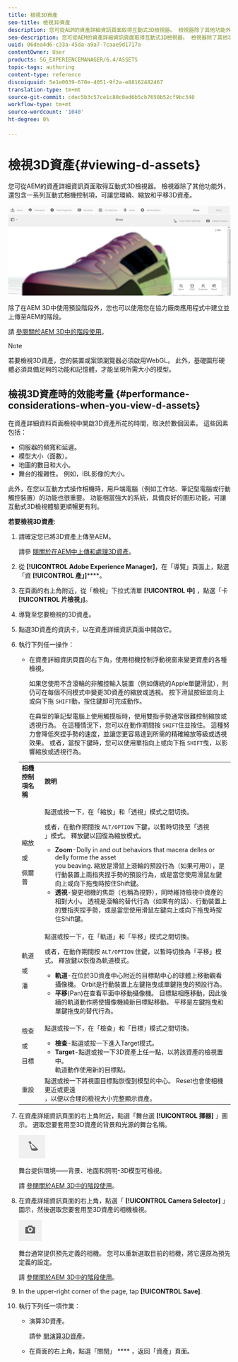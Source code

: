 ```yaml
---
title: 檢視3D資產
seo-title: 檢視3D資產
description: 您可從AEM的資產詳細資訊頁面取得互動式3D檢視器。 檢視器除了其他功能外，還包含一系列互動式相機控制項，可讓您環繞、縮放和平移3D資產。
seo-description: 您可從AEM的資產詳細資訊頁面取得互動式3D檢視器。 檢視器除了其他功能外，還包含一系列互動式相機控制項，可讓您環繞、縮放和平移3D資產。
uuid: 06dea4d6-c33a-45da-a9a7-7caae9d1717a
contentOwner: User
products: SG_EXPERIENCEMANAGER/6.4/ASSETS
topic-tags: authoring
content-type: reference
discoiquuid: 5e1e0039-670e-4051-9f2a-e88162482467
translation-type: tm+mt
source-git-commit: cdec5b3c57ce1c80c0ed6b5cb7650b52cf9bc340
workflow-type: tm+mt
source-wordcount: '1040'
ht-degree: 0%

---
```



# 檢視3D資產{#viewing-d-assets}

您可從AEM的資產詳細資訊頁面取得互動式3D檢視器。 檢視器除了其他功能外，還包含一系列互動式相機控制項，可讓您環繞、縮放和平移3D資產。

![chlimage_1-16](assets/chlimage_1-16.png)

除了在AEM 3D中使用預設階段外，您也可以使用您在協力廠商應用程式中建立並上傳至AEM的階段。

請 [參閱關於AEM 3D中的階段使用](/help/sites-classic-ui-authoring/classicui-stages-aem3d.md)。

>[!NOTE]
>
>若要檢視3D資產，您的裝置或案頭瀏覽器必須啟用WebGL。 此外，基礎圖形硬體必須具備足夠的功能和記憶體，才能呈現所需大小的模型。

## 檢視3D資產時的效能考量 {#performance-considerations-when-you-view-d-assets}

在資產詳細資料頁面檢視中開啟3D資產所花的時間，取決於數個因素。 這些因素包括：

* 伺服器的頻寬和延遲。
* 模型大小（面數）。
* 地圖的數目和大小。
* 舞台的複雜性。 例如，IBL影像的大小。

此外，在您以互動方式操作相機時，用戶端電腦（例如工作站、筆記型電腦或行動觸控裝置）的功能也很重要。 功能相當強大的系統，具備良好的圖形功能，可讓互動式3D檢視體驗更順暢更有利。

**若要檢視3D資產**:

1. 請確定您已將3D資產上傳至AEM。

   請參 [閱關於在AEM中上傳和處理3D資產](/help/sites-classic-ui-authoring/classicui-upload-proc-3d.md)。
1. 從 **[!UICONTROL Adobe Experience Manager]**，在「導覽」頁面上，點選「資 **[!UICONTROL 產」]******。
1. 在頁面的右上角附近，從「檢視」下拉式清單 **[!UICONTROL 中]** ，點選「卡 **[!UICONTROL 片檢視」]**。

1. 導覽至您要檢視的3D資產。
1. 點選3D資產的資訊卡，以在資產詳細資訊頁面中開啟它。

1. 執行下列任一操作：

   * 在資產詳細資訊頁面的右下角，使用相機控制浮動視窗來變更資產的各種檢視。

      如果您使用不含滾輪的非觸控輸入裝置（例如傳統的Apple單鍵滑鼠），則仍可在每個不同模式中變更3D資產的縮放或透視。 按下滑鼠按鈕並向上或向下拖 `SHIFT`動，按住鍵即可完成動作。

      在典型的筆記型電腦上使用觸摸板時，使用雙指手勢通常很難控制縮放或透視行為。 在這種情況下，您可以在動作期間按 `SHIFT`住並按住。 這種努力會降低夾捏手勢的速度，並讓您更容易達到所需的精確縮放等級或透視效果。 或者，當按下鍵時，您可以使用單指向上或向下拖 `SHIFT`曳，以影響縮放或透視行為。
   <table> 
    <tbody> 
      <tr> 
      <td><strong>相機控制項名稱</strong><br /> </td> 
      <td><strong>說明</strong></td> 
      </tr> 
      <tr> 
      <td><p>縮放</p> <p>或</p> <p>佩爾普</p> </td> 
      <td><p>點選或按一下，在「縮放」和「透視」模式之間切換。</p> <p>或者，在動作期間按 <code>ALT/OPTION</code> 下鍵，以暫時切換至「透視<br /> 」模式。 釋放鍵以回復為縮放模式。</p> 
        <ul> 
        <li><strong>Zoom</strong>-Dolly in and out behaviors that macera delles or delly forme the asset<br /> you beaving. 縮放是滑鼠上滾輪的預設行為（如果可用0），是行動裝置上兩指夾捏手勢的預設行為，或是當您使用滑鼠左鍵向上或向下拖曳時按住Shift鍵。</li> 
        <li><strong>透視</strong>-變更相機的焦距（也稱為視野），同時維持檢視中資產的相對大小。 透視是滾輪的替代行為（如果有的話）、行動裝置上的雙指夾捏手勢，或是當您使用滑鼠左鍵向上或向下拖曳時按住Shift鍵。</li> 
        </ul> </td> 
      </tr> 
      <tr> 
      <td><p>軌道</p> <p>或</p> <p>潘</p> </td> 
      <td><p>點選或按一下，在「軌道」和「平移」模式之間切換。</p> <p>或者，在動作期間按 <code>ALT/OPTION</code> 住鍵，以暫時切換為「平移」模式。 釋放鍵以恢復為軌道模式。</p> 
        <ul> 
        <li><strong>軌道</strong>-在位於3D資產中心附近的目標點中心的球體上移動觀看攝像機。 Orbit是行動裝置上左鍵拖曳或單鍵拖曳的預設行為。</li> 
        <li><strong>平移</strong>(Pan)在查看平面中移動攝像機。 目標點相應移動，因此後續的軌道動作將使攝像機繞新目標點移動。 平移是左鍵拖曳和單鍵拖曳的替代行為。</li> 
        </ul> </td> 
      </tr> 
      <tr> 
      <td><p>檢查</p> <p>或</p> <p>目標</p> </td> 
      <td><p>點選或按一下，在「檢查」和「目標」模式之間切換。</p> 
        <ul> 
        <li><strong>檢查</strong>-點選或按一下進入Target模式。</li> 
        <li><strong>Target</strong>-點選或按一下3D資產上任一點，以將該資產的檢視置中。<br /> 軌道動作使用新的目標點。</li> 
        </ul> </td> 
      </tr> 
      <tr> 
      <td>重設</td> 
      <td>點選或按一下將視圖目標點恢復到模型的中心。 Reset也會使相機更近或更遠<br /> ，以便以合理的檢視大小完整顯示資產。</td> 
      </tr> 
    </tbody> 
    </table>

1. 在資產詳細資訊頁面的右上角附近，點選「舞台選 **[!UICONTROL 擇器]** 」圖示。 選取您要套用至3D資產的背景和光源的舞台名稱。

   ![](do-not-localize/chlimage_1-2.png)

   舞台提供環境——背景、地面和照明-3D模型可檢視。

   請 [參閱關於AEM 3D中的階段使用](/help/sites-classic-ui-authoring/classicui-stages-aem3d.md)。

1. 在資產詳細資訊頁面的右上角，點選「 **[!UICONTROL Camera Selector]** 」圖示，然後選取您要套用至3D資產的相機檢視。

   ![](do-not-localize/chlimage_1-3.png)

   舞台通常提供預先定義的相機。 您可以重新選取目前的相機，將它還原為預先定義的設定。

   請 [參閱關於AEM 3D中的階段使用](/help/sites-classic-ui-authoring/classicui-stages-aem3d.md)。

1. In the upper-right corner of the page, tap **[!UICONTROL Save]**.
1. 執行下列任一項作業：

   * 演算3D資產。

      請參 [閱演算3D資產](/help/sites-classic-ui-authoring/classicui-rendering-3d.md)。

   * 在頁面的右上角，點選「關閉」 **** ，返回「資產」頁面。

